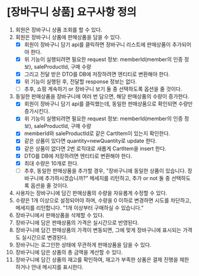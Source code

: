 # [장바구니 상품] 요구사항 정의

1. 회원은 장바구니 상품 조회를 할 수 있다.
2. 회원은 장바구니 상품에 판매상품을 담을 수 있다.
    -[X] 회원이 장바구니 담기 api를 클릭하면 장바구니 리스트에 판매상품이 추가되어야 한다.
    -[X] 위 기능이 실행되려면 필요한 request 정보: memberId(member의 인증 정보), saleProductId, 구매 수량
    -[X] 그리고 전달 받은 DTO를 DB에 저장하려면 엔티티로 변환해야 한다.
    -[X] 위 기능이 실행된 후, 전달할 response 정보는 없다.
    -[ ] 추후, 쇼핑 계속하기 or 장바구니 보기 둘 중 선택하도록 옵션을 줄 것이다.
3. 동일한 판매상품을 장바구니에 여러 번 담으면, 해당 판매상품의 수량이 증가한다.
    -[X] 회원이 장바구니 담기 api를 클릭했는데, 동일한 판매상품으로 확인되면 수량만 증가시킨다.
    -[X] 위 기능이 실행되려면 필요한 request 정보: memberId(member의 인증 정보), saleProductId, 구매 수량
    -[X] memberId와 saleProductId로 같은 CartItem이 있는지 확인한다.
    -[X] 같은 상품이 있다면 quantity=newQuantity로 update 한다.
    -[X] 같은 상품이 없다면 2번 로직대로 새롭게 CartItem을 insert 한다.
    -[X] DTO를 DB에 저장하려면 엔티티로 변환해야 한다.
    -[X] 최대 수량은 10개로 한다.
    -[ ] 추후, 동일한 판매상품을 추가할 경우, "장바구니에 동일한 상품이 있습니다. 장바구니에 추가하시겠습니까?" 메세지를 리턴하고, 추가 or not 둘 중 선택하도록 옵션을 줄 것이다.
4. 사용자는 장바구니에 담긴 판매상품의 수량을 자유롭게 수정할 수 있다.
5. 수량은 1개 이상으로 설정되어야 하며, 수량을 0 이하로 변경하면 시도를 차단하고, 메세지를 리턴합니다. "1개 이상부터 구매하실 수 있습니다."
6. 장바구니에서 판매상품을 삭제할 수 있다.
7. 장바구니에 담은 판매상품의 가격은 실시간으로 반영된다.
8. 장바구니에 담긴 판매상품의 가격이 변동되면, 그에 맞게 장바구니에 표시되는 가격도 실시간으로 변경된다.
9. 장바구니는 로그인한 상태에 무관하게 판매상품을 담을 수 있다.
10. 장바구니에 담은 상품의 총 금액을 계산할 수 있다.
11. 장바구니에 담긴 상품의 재고를 확인하여, 재고가 부족한 상품은 결제 진행을 제한하거나 안내 메시지를 표시한다.
